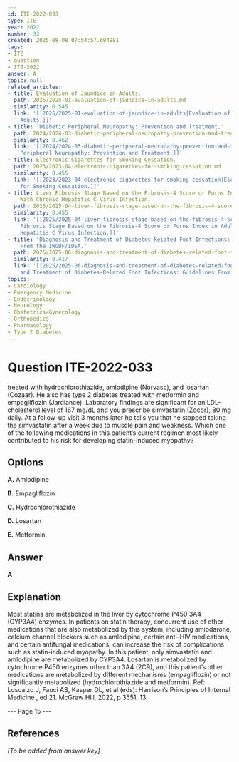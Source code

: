```yaml
---
id: ITE-2022-033
type: ITE
year: 2022
number: 33
created: 2025-08-08 07:54:57.694981
tags:
- ITE
- question
- ITE-2022
answer: A
topic: null
related_articles:
- title: Evaluation of Jaundice in Adults.
  path: 2025/2025-01-evaluation-of-jaundice-in-adults.md
  similarity: 0.545
  link: '[[2025/2025-01-evaluation-of-jaundice-in-adults|Evaluation of Jaundice in
    Adults.]]'
- title: 'Diabetic Peripheral Neuropathy: Prevention and Treatment.'
  path: 2024/2024-03-diabetic-peripheral-neuropathy-prevention-and-treatment.md
  similarity: 0.462
  link: '[[2024/2024-03-diabetic-peripheral-neuropathy-prevention-and-treatment|Diabetic
    Peripheral Neuropathy: Prevention and Treatment.]]'
- title: Electronic Cigarettes for Smoking Cessation.
  path: 2023/2023-04-electronic-cigarettes-for-smoking-cessation.md
  similarity: 0.455
  link: '[[2023/2023-04-electronic-cigarettes-for-smoking-cessation|Electronic Cigarettes
    for Smoking Cessation.]]'
- title: Liver Fibrosis Stage Based on the Fibrosis-4 Score or Forns Index in Adults
    With Chronic Hepatitis C Virus Infection.
  path: 2025/2025-04-liver-fibrosis-stage-based-on-the-fibrosis-4-score-or-forns.md
  similarity: 0.455
  link: '[[2025/2025-04-liver-fibrosis-stage-based-on-the-fibrosis-4-score-or-forns|Liver
    Fibrosis Stage Based on the Fibrosis-4 Score or Forns Index in Adults With Chronic
    Hepatitis C Virus Infection.]]'
- title: 'Diagnosis and Treatment of Diabetes-Related Foot Infections: Guidelines
    From the IWGDF/IDSA.'
  path: 2025/2025-06-diagnosis-and-treatment-of-diabetes-related-foot-infections.md
  similarity: 0.417
  link: '[[2025/2025-06-diagnosis-and-treatment-of-diabetes-related-foot-infections|Diagnosis
    and Treatment of Diabetes-Related Foot Infections: Guidelines From the IWGDF/IDSA.]]'
topics:
- Cardiology
- Emergency Medicine
- Endocrinology
- Neurology
- Obstetrics/Gynecology
- Orthopedics
- Pharmacology
- Type 2 Diabetes
---
```


# Question ITE-2022-033

treated with hydrochlorothiazide, amlodipine (Norvasc), and losartan (Cozaar). He also has type 2 diabetes treated with metformin and empagliflozin (Jardiance). Laboratory findings are significant for an LDL-cholesterol level of 167 mg/dL and you prescribe simvastatin (Zocor), 80 mg daily. At a follow-up visit 3 months later he tells you that he stopped taking the simvastatin after a week due to muscle pain and weakness. Which one of the following medications in this patient’s current regimen most likely contributed to his risk for developing statin-induced myopathy?

## Options

**A.** Amlodipine

**B.** Empagliflozin

**C.** Hydrochlorothiazide

**D.** Losartan

**E.** Metformin

## Answer

**A**

## Explanation

Most statins are metabolized in the liver by cytochrome P450 3A4 (CYP3A4) enzymes. In patients on
statin therapy, concurrent use of other medications that are also metabolized by this system, including
amiodarone, calcium channel blockers such as amlodipine, certain anti-HIV medications, and certain
antifungal medications, can increase the risk of complications such as statin-induced myopathy. In this
patient, only simvastatin and amlodipine are metabolized by CYP3A4. Losartan is metabolized by
cytochrome P450 enzymes other than 3A4 (2C9), and this patient’s other medications are metabolized by
different mechanisms (empagliflozin) or not significantly metabolized (hydrochlorothiazide and
metformin).
Ref: Loscalzo J, Fauci AS, Kasper DL, et al (eds): Harrison’s Principles of Internal Medicine , ed 21. McGraw Hill, 2022, p
3551.
13

--- Page 15 ---

## References

*[To be added from answer key]*
